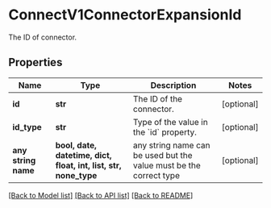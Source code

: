 # ConnectV1ConnectorExpansionId

The ID of connector.

## Properties
Name | Type | Description | Notes
------------ | ------------- | ------------- | -------------
**id** | **str** | The ID of the connector. | [optional] 
**id_type** | **str** | Type of the value in the &#x60;id&#x60; property. | [optional] 
**any string name** | **bool, date, datetime, dict, float, int, list, str, none_type** | any string name can be used but the value must be the correct type | [optional]

[[Back to Model list]](../README.md#documentation-for-models) [[Back to API list]](../README.md#documentation-for-api-endpoints) [[Back to README]](../README.md)


